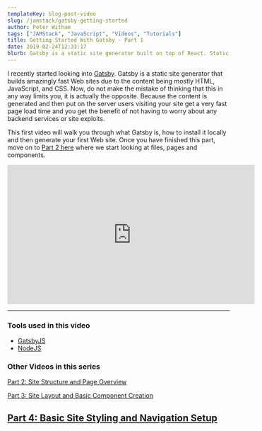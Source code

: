 ```yaml
---
templateKey: blog-post-video
slug: /jamstack/gatsby-getting-started
author: Peter Witham
tags: ["JAMStack", "JavaScript", "Videos", "Tutorials"]
title: Getting Started With Gatsby - Part 1
date: 2019-02-24T12:33:17
blurb: Gatsby is a static site generator built on top of React. Static sites are becoming all the rage again due to their very fast load times, something very important for mobile. In part one I will explain what Gatsby is and how to install and create your first site from a template.
---
```


I recently started looking into [Gatsby](https://www.gatsbyjs.org/). Gatsby is a static site generator that builds amazingly fast Web sites due to the content being mostly HTML, JavaScript, and CSS. Now, do not make the mistake of thinking that this in any way limits you, it is actually the opposite. Because the content is generated and then put on the server users visiting your site get a very fast page load time and you get the benefit of not having to worry about any backend services or site exploits.

This first video will walk you through what Gatsby is, how to install it locally and then generate your first Web site. Once you have finished this part, move on to [Part 2 here](/jamstack/gatsby-structure-file-overview) where we start looking at files, pages and components.

<iframe width="560" height="315" src="https://www.youtube.com/embed/dpiV15xNcBQ" frameborder="0" allow="accelerometer; autoplay; encrypted-media; gyroscope; picture-in-picture" allowfullscreen></iframe>

---

### Tools used in this video
- [GatsbyJS](https://www.gatsbyjs.org/)
- [NodeJS](https://nodejs.org/)

### Other Videos in this series
[Part 2: Site Structure and Page Overview](/jamstack/gatsby-structure-file-overview)

[Part 3: Site Layout and Basic Component Creation](/jamstack/gatsby-site-layout-basic-component-creation)

[Part 4: Basic Site Styling and Navigation Setup](/jamstack/gatsby-site-basic-site-styling-navigation-setup)
---
